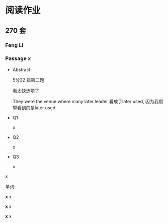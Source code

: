 # 阅读作业

## 270 套

### Feng Li

### Passage x

- Abstract:

  5分32 错第二题

  看太快选项了  

  They were the venue where many later leader 看成了later  used, 因为我期望看到的是later used

- Q1

  x

- Q2

  x

- Q3

  x

x

单词:

**x** x

**x** x

**x** x